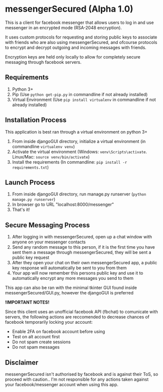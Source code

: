 # messengerSecured (Alpha 1.0)
This is a client for facebook messenger that allows users to log in and use messenger in an encrypted mode (RSA-2048 encryption). 

It uses custom protocols for requesting and storing public keys to associate with friends who are also using messengerSecured, and ofcourse protocols to encrypt and decrypt outgoing and incoming messages with friends.

Encryption keys are held only locally to allow for completely secure messaging through facebook servers.


## Requirements
1. Python 3+ 
2. Pip (Use `python get-pip.py` in commandline if not already installed)
3. Virtual Environment (Use `pip install virtualenv` in commandline if not already installed)

## Installation Process
This application is best ran through a virtual environment on python 3+
1. From inside djangoGUI directory, initialize a virtual environment (in commandline `virtualenv venv`)
2. Activate the virtual environment (Windows: `venv\Scripts\activate`. Linux/Mac: `source venv/bin/activate`)
3. Install the requirements (In commandline: `pip install -r requirements.txt`)

## Launch Process
1. From inside djangoGUI directory, run manage.py runserver (`python manage.py runserver`)
2. In browser go to URL "localhost:8000/messenger"
3. That's it!

## Secure Messaging Process
1. After logging in with messengerSecured, open up a chat window with anyone on your messenger contacts
2. Send any random message to this person, if it is the first time you have sent them a message through messengerSecured, they will be sent a public key request
3. After they open your chat on their own messengerSecured app, a public key response will automatically be sent to you from them
4. Your app will now remember this persons public key and use it to automatically encrypt any more messages you send to them


This app can also be ran with the minimal tkinter GUI found inside messengerSecured/GUI.py, however the djangoGUI is preferred


**!IMPORTANT NOTES!**

Since this client uses an unofficial facebook API (fbchat) to comunicate with servers, the following actions are reccomended to decrease chances of facebook temporarily locking your account:
- Enable 2FA on facebook account before using
- Test on alt account first
- Do not spam create sessions
- Do not spam messages

## Disclaimer
messengerSecured isn't authorised by facebook and is against their ToS, so proceed with caution.. I'm not responsible for any actions taken against your facebook/messenger account when using this app.
